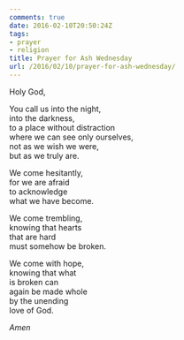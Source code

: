 ```yaml
---
comments: true
date: 2016-02-10T20:50:24Z
tags:
- prayer
- religion
title: Prayer for Ash Wednesday
url: /2016/02/10/prayer-for-ash-wednesday/
---
```


Holy God,

You call us into the night,  
into the darkness,  
to a place without distraction  
where we can see only ourselves,  
not as we wish we were,  
but as we truly are.

We come hesitantly,  
for we are afraid  
to acknowledge  
what we have become.

We come trembling,  
knowing that hearts  
that are hard  
must somehow be broken.

We come with hope,  
knowing that what  
is broken can  
again be made whole  
by the unending  
love of God.

*Amen*
